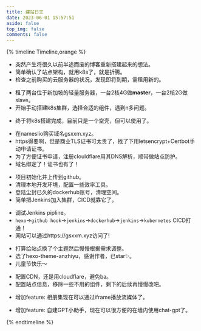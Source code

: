 ```yaml
---
title: 建站日志
date: 2023-06-01 15:57:51
aside: false
top_img: false
comments: false
---
```


{% timeline Timeline,orange %}

<!-- timeline 2023-05-18 -->
- 突然产生将很久以前半途而废的博客重新搭建起来的想法。
- 简单确认了站点架构，就用k8s了，就是折腾。
- 检查之前购买的云服务器的状况，发现即将到期，需租用新的。
<!-- endtimeline -->

<!-- timeline 2023-05-19 -->
- 租了两台位于新加坡的轻量服务器，一台2核4G做**master**，一台2核2G做slave。
- 开始手动搭建k8s集群，选择合适的组件，遇到n多问题。
<!-- endtimeline -->

<!-- timeline 2023-05-22 -->
- 终于将k8s搭建完成，目前只是一个空壳，但可以使用了。
<!-- endtimeline -->

<!-- timeline 2023-05-25 -->
- 在nameslio购买域名gsxxm.xyz。
- https得要啊，但是商业TLS证书可太贵了，找了下用letsencrypt+Certbot手动申请证书。
- 为了方便证书申请，注册clouldflare用其DNS解析，顺带做站点防护。
- 域名绑定了！证书也有了！
<!-- endtimeline -->

<!-- timeline 2023-05-26 -->
- 项目初始化并上传到github。
- 清理本地开发环境，配置一些效率工具。
- 登陆尘封已久的dockerhub账号，清理空间。
- 简单把Jenkins加入集群，CICD就靠它了。
<!-- endtimeline -->

<!-- timeline 2023-05-29 -->
- 调试Jenkins pipline。
- `hexo`->`github hook`->`jenkins`->`dockerhub`->`jenkins`->`kubernetes` CICD打通！
- 网站可以通过https://gsxxm.xyz访问了!
<!-- endtimeline -->

<!-- timeline 2023-06-01 -->
- 打算给站点换了个主题然后慢慢根据需求调整。
- 选了hexo-theme-anzhiyu，感谢作者，已star✨。
- 儿童节快乐～
<!-- endtimeline -->

<!-- timeline 2023-06-03 -->
- 配置CDN，还是用cloudflare，避免ba。
- 配置站点信息，移除一些不用的组件，剩下的后续再慢慢改吧。
<!-- endtimeline -->

<!-- timeline 2023-06-06 -->
- 增加feature: 相册集现在可以通过iframe播放流媒体了。
<!-- endtimeline -->

<!-- timeline 2023-06-06 -->
- 增加feature: 自建GPT小助手，现在可以很方便的在墙内使用chat-gpt了。
<!-- endtimeline -->

{% endtimeline %}
